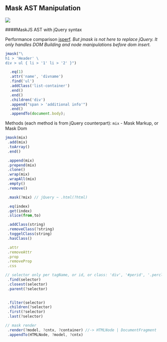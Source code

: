 Mask AST Manipulation
----

<div>
	<a href='http://travis-ci.org/tenbits/mask-j'>
		<img src='https://secure.travis-ci.org/tenbits/mask-j.png'/>
	</a>
</div>

####MaskJS AST with jQuery syntax

Performance comparison [jsperf](http://jsperf.com/dom-builder-mask-vs-jquery).
_But jmask is not here to replace jQuery. It only handles DOM Building and node manipulations before dom insert._
````javascript
jmask("\
h1 > 'Header' \
div > ul { li > '1' li > '2' }")

  .eq(1)
  .attr('name', 'divname')
  .find('ul')
  .addClass('list-container')
  .end()
  .end()
  .children('div')
  .append("span > 'additional info'")
  .end()
  .appendTo(document.body);
````

Methods (each method is from jQuery counterpart):
<code>mix</code> - Mask Markup, or Mask Dom
````javascript
jmask(mix)
 .add(mix)
 .toArray()
 .end()

 .append(mix)
 .prepend(mix)
 .clone()
 .wrap(mix)
 .wrapAll(mix)
 .empty()
 .remove()

 .mask(?mix) // jQuery ~ .html(?html)

 .eq(index)
 .get(index)
 .slice(from,to)

 .addClass(string)
 .removeClass(?string)
 .toggelClass(string)
 .hasClass()

 .attr
 .removeAttr
 .prop
 .removeProp
 .css

// selector only per tagName, or id, or class: 'div', '#perid', '.perclass'
 .find(selector)
 .closest(selector)
 .parent(?selector)
 

 .filter(selector)
 .children(?selector)
 .first(?selector)
 .last(?selector)

// mask render
 .render(?model, ?cntx, ?container) //-> HTMLNode | DocumentFragment
 .appendTo(HTMLNode, ?model, ?cntx)

````